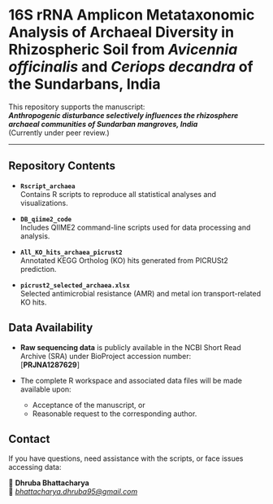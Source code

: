 # **16S rRNA Amplicon Metataxonomic Analysis of Archaeal Diversity in Rhizospheric Soil from *Avicennia officinalis* and *Ceriops decandra* of the Sundarbans, India**

This repository supports the manuscript:  
**_Anthropogenic disturbance selectively influences the rhizosphere archaeal communities of Sundarban mangroves, India_**  
(Currently under peer review.)

---

## **Repository Contents**

- **`Rscript_archaea`**  
  Contains R scripts to reproduce all statistical analyses and visualizations.

- **`DB_qiime2_code`**  
  Includes QIIME2 command-line scripts used for data processing and analysis.

- **`All_KO_hits_archaea_picrust2`**  
  Annotated KEGG Ortholog (KO) hits generated from PICRUSt2 prediction.

- **`picrust2_selected_archaea.xlsx`**  
  Selected antimicrobial resistance (AMR) and metal ion transport-related KO hits.


## **Data Availability**

- **Raw sequencing data** is publicly available in the NCBI Short Read Archive (SRA) under BioProject accession number:  
  [**PRJNA1287629**]

- The complete R workspace and associated data files will be made available upon:
  - Acceptance of the manuscript, or  
  - Reasonable request to the corresponding author.


## **Contact**

If you have questions, need assistance with the scripts, or face issues accessing data:

📧 **Dhruba Bhattacharya**  
📨 *bhattacharya.dhruba95@gmail.com*
